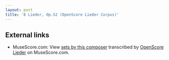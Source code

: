 ```yaml
---
layout: post
title: '8 Lieder, Op.52 (OpenScore Lieder Corpus)'
---
```


## External links

- MuseScore.com: View [sets by this composer] transcribed by [OpenScore Lieder] on MuseScore.com.

[sets by this composer]: https://musescore.com/openscore-lieder-corpus/sets/5106092
[OpenScore Lieder]: https://musescore.com/openscore-lieder-corpus

